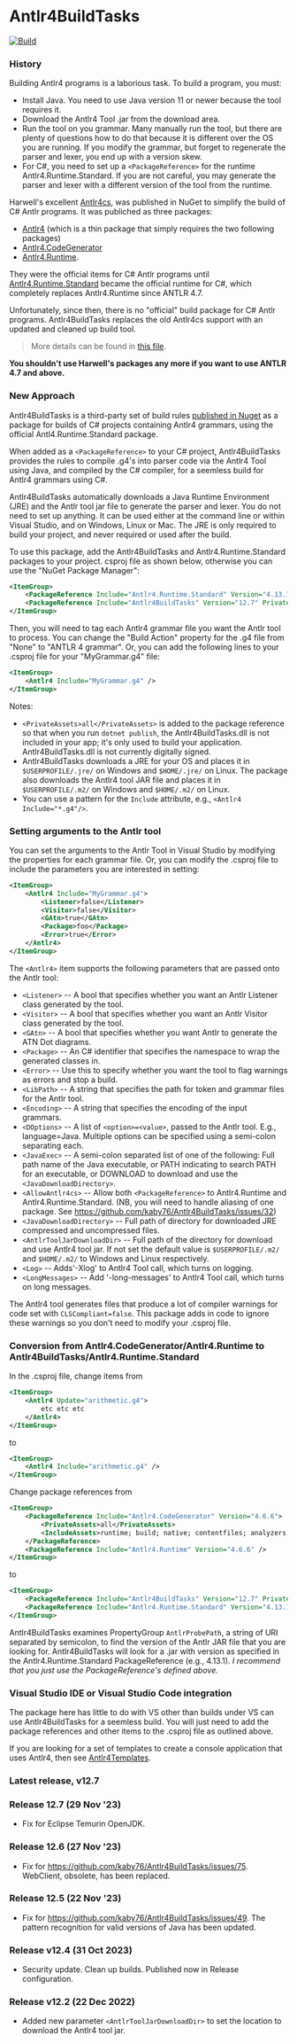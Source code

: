 # Antlr4BuildTasks

[![Build](https://github.com/kaby76/Antlr4BuildTasks/workflows/.NET/badge.svg)](https://github.com/kaby76/Antlr4BuildTasks/actions?query=workflow%3A.NET)

### History
Building Antlr4 programs is a laborious task. To build a program, you must:
* Install Java. You need to use Java version 11 or newer because the
tool requires it.
* Download the Antlr4 Tool .jar from the download area.
* Run the tool on you grammar. Many manually run the tool, but there
are plenty of questions how to do that because it is different over the OS
you are running. If you modify the grammar, but forget to regenerate the parser
and lexer, you end up with a version skew.
* For C#, you need to set up a `<PackageReference>` for the runtime Antlr4.Runtime.Standard.
If you are not careful, you may generate the parser and lexer with a different
version of the tool from the runtime.

Harwell's excellent [Antlr4cs](https://github.com/tunnelvisionlabs/antlr4cs),
was published in NuGet to simplify the build of C# Antlr programs. It was
publiched as three packages:

* [Antlr4](https://www.nuget.org/packages/Antlr4/) (which is a thin package
that simply requires the two following packages)
* [Antlr4.CodeGenerator](https://www.nuget.org/packages/Antlr4.CodeGenerator/)
* [Antlr4.Runtime](https://www.nuget.org/packages/Antlr4.Runtime/).

They were the official items for C# Antlr programs until [Antlr4.Runtime.Standard](https://www.nuget.org/packages/Antlr4.Runtime.Standard/)
became the official runtime for C#, which completely
replaces Antlr4.Runtime since ANTLR 4.7.

Unfortunately, since then, there is no "official" build package for C# Antlr programs.
Antlr4BuildTasks replaces the old Antlr4cs support with an updated and cleaned up
build tool.

> More details can be found in [this file](https://github.com/antlr/antlr4/blob/4.7.1/runtime/CSharp/README.md).

**You shouldn't use Harwell's packages any more if you want to use ANTLR 4.7 and above.**

### New Approach
Antlr4BuildTasks is a third-party set of build rules
[published in Nuget](https://www.nuget.org/packages/Antlr4BuildTasks/) as a package
for builds of C# projects containing Antlr4 grammars,
using the official Antl4.Runtime.Standard package.

When added as a `<PackageReference>` to your C# project,
Antlr4BuildTasks provides the rules to compile .g4's into parser code
via the Antlr4 Tool using Java, and compiled by the C# compiler,
for a seemless build for Antlr4 grammars using C#.

Antlr4BuildTasks automatically downloads a Java Runtime Environment (JRE)
and the Antlr tool jar file to generate the parser and lexer. You do not
need to set up anything. It can be used either at the command line
or within Visual Studio, and on Windows, Linux or Mac. The JRE is only required
to build your project, and never required or used after the build.

To use this package, add the Antlr4BuildTasks and Antlr4.Runtime.Standard packages
to your project. csproj file as shown below, otherwise you can use the "NuGet Package Manager":

````xml
<ItemGroup>
    <PackageReference Include="Antlr4.Runtime.Standard" Version="4.13.1" />
    <PackageReference Include="Antlr4BuildTasks" Version="12.7" PrivateAssets="all" />
</ItemGroup>
````
    
Then, you will need to tag each Antlr4 grammar file you want the Antlr tool to process. You can change the
"Build Action" property for the .g4 file from "None" to "ANTLR 4 grammar". Or, you can add the following lines
to your .csproj file for your "MyGrammar.g4" file:

````xml
<ItemGroup>
    <Antlr4 Include="MyGrammar.g4" />
</ItemGroup>
````

Notes:
* `<PrivateAssets>all</PrivateAssets>` is added to the package reference
so that when you run `dotnet publish`, the Antlr4BuildTasks.dll is not included
in your app; it's only used to build your application.
Antlr4BuildTasks.dll is not currently digitally signed.
* Antlr4BuildTasks downloads a JRE for your OS and places it in `$USERPROFILE/.jre/`
on Windows and `$HOME/.jre/` on Linux.
The package also downloads the Antlr4 tool JAR file and places it in `$USERPROFILE/.m2/`
on Windows and `$HOME/.m2/` on Linux.
* You can use a pattern for the `Include` attribute, e.g., `<Antlr4 Include="*.g4"/>`.

### Setting arguments to the Antlr tool

You can set the arguments to the Antlr Tool in Visual Studio by modifying the properties
for each grammar file. Or, you can modify the .csproj file to include the parameters you are
interested in setting:

````xml
<ItemGroup>
    <Antlr4 Include="MyGrammar.g4">
        <Listener>false</Listener>
        <Visitor>false</Visitor>
        <GAtn>true</GAtn>
        <Package>foo</Package>
        <Error>true</Error>
    </Antlr4>
</ItemGroup>
````

The `<Antlr4>` item supports the following parameters that are passed onto the Antlr tool:

* `<Listener>` -- A bool that specifies whether you want an
Antlr Listener class generated by the tool.
* `<Visitor>` -- A bool that specifies whether you want an
Antlr Visitor class generated by the tool.
* `<GAtn>` -- A bool that specifies whether you want
Antlr to generate the ATN Dot diagrams.
* `<Package>` -- An C# identifier that specifies the namespace to wrap
the generated classes in.
* `<Error>` -- Use this to specify whether you want the tool to
flag warnings as errors and stop a build.
* `<LibPath>` -- A string that specifies the path for token and grammar files
for the Antlr tool.
* `<Encoding>` -- A string that specifies the encoding of the input grammars.
* `<DOptions>` -- A list of `<option>=<value>`, passed to the Antlr tool. E.g.,
language=Java. Multiple options can be specified using a semi-colon separating each.
* `<JavaExec>` -- A semi-colon separated list of one of the following: Full path name of the Java executable, or PATH indicating
to search PATH for an executable, or DOWNLOAD to download and use the `<JavaDownloadDirectory>`.
* `<AllowAntlr4cs>` -- Allow both `<PackageReference>` to Antlr4.Runtime and Antlr4.Runtime.Standard. (NB, you will need to handle aliasing of one package. See https://github.com/kaby76/Antlr4BuildTasks/issues/32)
* `<JavaDownloadDirectory>` -- Full path of directory for downloaded JRE compressed and uncompressed files.
* `<AntlrToolJarDownloadDir>` -- Full path of the directory for download and use Antlr4 tool jar. If not set the default value is `$USERPROFILE/.m2/` and `$HOME/.m2/` to Windows and Linux respectively.
* `<Log>` -- Adds'-Xlog' to Antlr4 Tool call, which turns on logging.
* `<LongMessages>` -- Add '-long-messages' to Antlr4 Tool call, which turns on long messages.

The Antlr4 tool generates files that produce a lot of compiler warnings for code
set with `CLSCompliant=false`. This package adds in code to ignore these warnings
so you don't need to modify your .csproj file.

### Conversion from Antlr4.CodeGenerator/Antlr4.Runtime to Antlr4BuildTasks/Antlr4.Runtime.Standard

In the .csproj file, change items from

````xml
<ItemGroup>
    <Antlr4 Update="arithmetic.g4">
        etc etc etc
    </Antlr4>
</ItemGroup>
````

to

````xml
<ItemGroup>
    <Antlr4 Include="arithmetic.g4" />
</ItemGroup>
````

Change package references from

````xml
<ItemGroup>
    <PackageReference Include="Antlr4.CodeGenerator" Version="4.6.6">
        <PrivateAssets>all</PrivateAssets>
        <IncludeAssets>runtime; build; native; contentfiles; analyzers; buildtransitive</IncludeAssets>
    </PackageReference>
    <PackageReference Include="Antlr4.Runtime" Version="4.6.6" />
</ItemGroup>
````

to

````xml
<ItemGroup>
    <PackageReference Include="Antlr4BuildTasks" Version="12.7" PrivateAssets="all" />
    <PackageReference Include="Antlr4.Runtime.Standard" Version="4.13.1" />
</ItemGroup>
````

Antlr4BuildTasks examines PropertyGroup `AntlrProbePath`, a string of URI
separated by semicolon, to find the version
of the Antlr JAR file that you are looking for. Antlr4BuildTasks will look for a .jar
with version as specified in the Antlr4.Runtime.Standard PackageReference (e.g., 4.13.1).
_I recommend that you just use the PackageReference's defined above._

### Visual Studio IDE or Visual Studio Code integration

The package here has little to do with VS other than builds under VS can use Antlr4BuildTasks
for a seemless build. You will just need to add the package references and other items to
the .csproj file as outlined above.

If you are looking for a set of templates to create a console application that uses Antlr4,
then see [Antlr4Templates](https://github.com/kaby76/Antlr4Templates).

### Latest release, v12.7

### Release 12.7 (29 Nov '23)
* Fix for Eclipse Temurin OpenJDK.

### Release 12.6 (27 Nov '23)
* Fix for https://github.com/kaby76/Antlr4BuildTasks/issues/75. WebClient, obsolete, has been replaced.

### Release 12.5 (22 Nov '23)
* Fix for https://github.com/kaby76/Antlr4BuildTasks/issues/49. The pattern recognition for valid versions of Java has been updated.

### Release v12.4 (31 Oct 2023)

* Security update. Clean up builds. Published now in Release configuration.

### Release v12.2 (22 Dec 2022)

* Added new parameter `<AntlrToolJarDownloadDir>` to set the location to download the Antlr4 tool jar.

